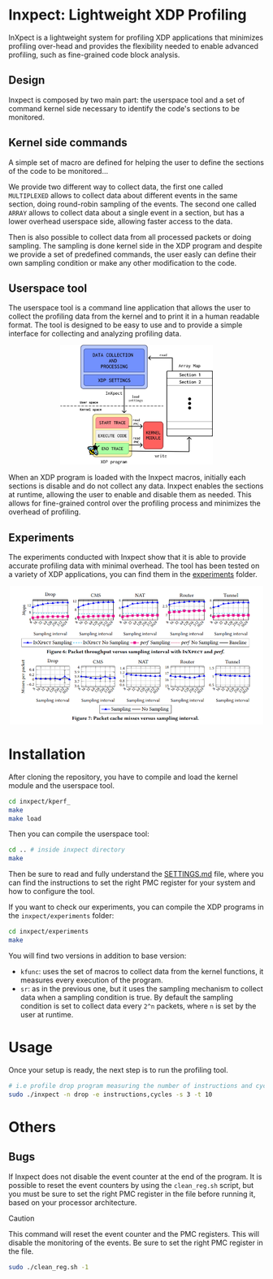# Inxpect: Lightweight XDP Profiling

InXpect is a lightweight system for profiling XDP applications that minimizes profiling over-head and provides the flexibility needed to enable advanced profiling, such as fine-grained code block analysis.

## Design

Inxpect is composed by two main part: the userspace tool and a set of command kernel side necessary to identify the code's sections to be monitored. 

## Kernel side commands

A simple set of macro are defined for helping the user to define the sections of the code to be monitored...

We provide two different way to collect data, the first one called `MULTIPLEXED` allows to collect data about different events in the same section, doing round-robin sampling of the events. The second one called `ARRAY` allows to collect data about a single event in a section, but has a lower overhead userspace side, allowing faster access to the data.

Then is also possible to collect data from all processed packets or doing sampling. The sampling is done kernel side in the XDP program and despite we provide a set of predefined commands, the user easly can define their own sampling condition or make any other modification to the code.

## Userspace tool

The userspace tool is a command line application that allows the user to collect the profiling data from the kernel and to print it in a human readable format. The tool is designed to be easy to use and to provide a simple interface for collecting and analyzing profiling data. 

<center>
<img src="media/inxpect-skeleton.jpg" alt="Inxpect Skeleton" width="300">
</center>

When an XDP program is loaded with the Inxpect macros, initially each sections is disable and do not collect any data. Inxpect enables the sections at runtime, allowing the user to enable and disable them as needed. This allows for fine-grained control over the profiling process and minimizes the overhead of profiling.


## Experiments

The experiments conducted with Inxpect show that it is able to provide accurate profiling data with minimal overhead. The tool has been tested on a variety of XDP applications, you can find them in the [experiments](/inxpect/experiments) folder.

<center>
<img src="media/experiments.png" alt="Experiments No Sampling vs Sampling" width="500">
</center>


# Installation

After cloning the repository, you have to compile and load the kernel module and the userspace tool. 

```bash
cd inxpect/kperf_
make
make load
```

Then you can compile the userspace tool:

```bash
cd .. # inside inxpect directory
make
```

Then be sure to read and fully understand the [SETTINGS.md](SETTINGS.md) file, where you can find the instructions to set the right PMC register for your system and how to configure the tool.

If you want to check our experiments, you can compile the XDP programs in the `inxpect/experiments` folder:

```bash
cd inxpect/experiments
make
```

You will find two versions in addition to base version: 
- `kfunc`: uses the set of macros to collect data from the kernel functions, it measures every execution of the program. 
- `sr`: as in the previous one, but it uses the sampling mechanism to collect data when a sampling condition is true. By default the sampling condition is set to collect data every `2^n` packets, where `n` is set by the user at runtime.

# Usage

Once your setup is ready, the next step is to run the profiling tool.

```bash
# i.e profile drop program measuring the number of instructions and cycles every 8 packets for 10 seconds
sudo ./inxpect -n drop -e instructions,cycles -s 3 -t 10
```

# Others

## Bugs

If Inxpect does not disable the event counter at the end of the program. It is possible to reset the event counters by using the `clean_reg.sh` script, but you must be sure to set the right PMC register in the file before running it, based on your processor architecture. 

> [!CAUTION]
> This command will reset the event counter and the PMC registers. This will disable the monitoring of the events. Be sure to set the right PMC register in the file.
```bash
sudo ./clean_reg.sh -1
```
